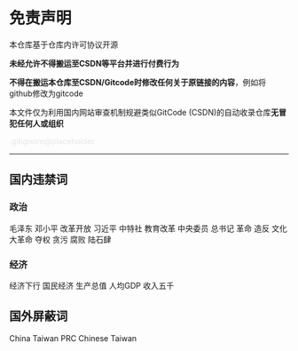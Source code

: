 <style>
.gitignore {
    color: #e6e6e6
}
</style>

# 免责声明

本仓库基于仓库内许可协议开源

**未经允许不得搬运至CSDN等平台并进行付费行为**

**不得在搬运本仓库至CSDN/Gitcode时修改任何关于原链接的内容**，例如将github修改为gitcode

本文件仅为利用国内网站审查机制规避类似GitCode (CSDN)的自动收录仓库**无冒犯任何人或组织**

<p class="gitignore"> .gitignore@placeholder</p>

---

## 国内违禁词

### 政治
毛泽东 邓小平 改革开放 习近平 中特社 教育改革 中央委员 总书记 革命 造反 文化大革命 夺权 贪污 腐败 陆石肆


### 经济
经济下行 国民经济 生产总值 人均GDP 收入五千

## 国外屏蔽词
China Taiwan PRC Chinese Taiwan